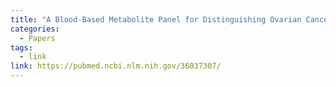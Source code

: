 ```yaml
---
title: "A Blood-Based Metabolite Panel for Distinguishing Ovarian Cancer from Benign Pelvic Masses"
categories:
  - Papers
tags:
  - link
link: https://pubmed.ncbi.nlm.nih.gov/36037307/
---
```

